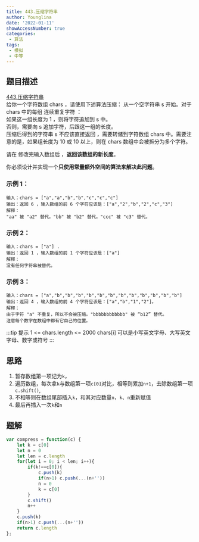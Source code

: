 ```yaml
---
title: 443.压缩字符串
author: Younglina
date: '2022-01-11'
showAccessNumber: true
categories:
 - 算法
tags:
 - 模拟
 - 中等
---
```


## 题目描述
[443.压缩字符串](https://leetcode-cn.com/problems/string-compression/)  
给你一个字符数组 chars ，请使用下述算法压缩：
从一个空字符串 s 开始。对于 chars 中的每组 连续重复字符 ：  
如果这一组长度为 1 ，则将字符追加到 s 中。  
否则，需要向 s 追加字符，后跟这一组的长度。  
压缩后得到的字符串 s 不应该直接返回 ，需要转储到字符数组 chars 中。需要注意的是，如果组长度为 10 或 10 以上，则在 chars 数组中会被拆分为多个字符。

请在 修改完输入数组后 ，**返回该数组的新长度**。

你必须设计并实现一个**只使用常量额外空间的算法来解决此问题**。
### 示例 1：
```
输入：chars = ["a","a","b","b","c","c","c"]  
输出：返回 6 ，输入数组的前 6 个字符应该是：["a","2","b","2","c","3"]  
解释：  
"aa" 被 "a2" 替代。"bb" 被 "b2" 替代。"ccc" 被 "c3" 替代。  
```

### 示例 2：
```
输入：chars = ["a"] . 
输出：返回 1 ，输入数组的前 1 个字符应该是：["a"]  
解释：  
没有任何字符串被替代。  
```

### 示例 3：
```
输入：chars = ["a","b","b","b","b","b","b","b","b","b","b","b","b"]  
输出：返回 4 ，输入数组的前 4 个字符应该是：["a","b","1","2"]。  
解释：  
由于字符 "a" 不重复，所以不会被压缩。"bbbbbbbbbbbb" 被 “b12” 替代。  
注意每个数字在数组中都有它自己的位置。  
```

:::tip 提示
1 <= chars.length <= 2000
chars[i] 可以是小写英文字母、大写英文字母、数字或符号
:::

## 思路
1. 暂存数组第一项记为`k`，
2. 遍历数组，每次拿`k`与数组第一项`c[0]`对比，相等则累加`n+1`，去除数组第一项`c.shift()`,
3. 不相等则在数组尾部插入`k`，和其对应数量`n`，`k`、`n`重新赋值
4. 最后再插入一次`k`和`n`

## 题解
```javascript
var compress = function(c) {
    let k = c[0]
    let n = 0
    let len = c.length
    for(let i = 0; i < len; i++){
        if(k!==c[0]){
            c.push(k)
            if(n>1) c.push(...(n+''))
            n = 0
            k = c[0]
        }
        c.shift()
        n++
    }
    c.push(k)
    if(n>1) c.push(...(n+''))
    return c.length
};
```